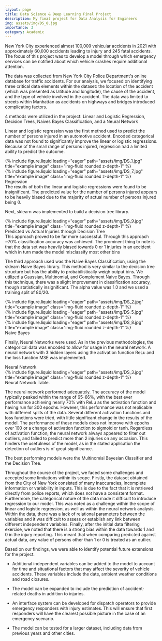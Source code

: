```yaml
---
layout: page
title: Data Science & Deep Learning Final Project
description: My final project for Data Analysis for Engineers
img: assets/img/DS_8.jpg
importance: 3
category: Academic
---
```


New York City experienced almost 100,000 vehicular accidents in 2021 with approximately 60,000 accidents leading to injury and 245 fatal accidents. The focus of this project was to develop a model through which emergency services can be notified about which vehicle crashes require additional attention. 

The data was collected from New York City Police Department's online database for traffic accidents. For our analysis, we  focused on identifying three critical data elements within the dataset: the location of the accident (which was presented as latitude and longitude), the cause of the accident, and the type of vehicle involved in the accident. The data was limited to streets within Manhattan as accidents on highways and bridges introduced complicating factors. 

4 methods were utilized in the project: Linear and Logistic Regression, Decision Trees, Naives Bayes Classification, and a Neural Network


Linear and logistic regression was the first method used to predict the number of persons injured in an automotive accident. Encoded categorical data was not found to significantly improve the linear or logistic regressions. Because of the small range of persons injured,  regression had a limited ability to predict the outcome.
<div class="row justify-content-sm-center">
    <div class="col">
        {% include figure.liquid loading="eager" path="assets/img/DS_1.jpg" title="example image" class="img-fluid rounded z-depth-1" %}
    </div>
    <div class="col">
        {% include figure.liquid loading="eager" path="assets/img/DS_7.jpg" title="example image" class="img-fluid rounded z-depth-1" %}
    </div>
</div>
<div class="caption">
    Regression
</div>
The results of both the linear and logistic regressions were found to be insignificant. The predicted value for the number of persons injured appears to be heavily biased due to the majority of actual number of persons injured being 0.



Next, sklearn was implemented to build a decision tree library.
<div class="row">
    <div class="col-sm mt-3 mt-md-0">
        {% include figure.liquid loading="eager" path="assets/img/DS_9.jpg" title="example image" class="img-fluid rounded z-depth-1" %}
    </div>
</div>
<div class="caption">
    Predicted vs Actual Injuries through Decision Tree
</div>
This approach proved to be far more successful. Through this approach ~70% classification accuracy was achieved. The prominent thing to note is that the data set was heavily biased towards 0 or 1 injuries in an accident which in turn made the model misclassify most other bins


The third approach used was the Naive Bayes Classification, using the sklearn Naive Bayes library. This method is very similar to the decision tree structure but has the ability to probabilistically weigh output bins. We utilized a Gaussian, Multinomial, and Complement Naive Bayes. Through this technique, there was a slight improvement in classification accuracy, though statistically insignificant. The alpha value was 1.0 and we used a training split of 80/20. 
<div class="row">
    <div class="col-sm mt-3 mt-md-0">
        {% include figure.liquid loading="eager" path="assets/img/DS_2.jpg" title="example image" class="img-fluid rounded z-depth-1" %}
    </div>
    <div class="col-sm mt-3 mt-md-0">
        {% include figure.liquid loading="eager" path="assets/img/DS_5.jpg" title="example image" class="img-fluid rounded z-depth-1" %}
    </div>
    <div class="col-sm mt-3 mt-md-0">
        {% include figure.liquid loading="eager" path="assets/img/DS_8.jpg" title="example image" class="img-fluid rounded z-depth-1" %}
    </div>
</div>
<div class="caption">
    Naive Bayes
</div>


Finally, Neural Networks were used. As in the previous methodologies, the categorical data was encoded to allow for usage in the neural network. A neural network with 3 hidden layers using the activation function ReLu and the loss function MSE was implemented.

<div class="caption">
    Neural Network
</div>
<div class="row">
    <div class="col-sm mt-3 mt-md-0">
        {% include figure.liquid loading="eager" path="assets/img/DS_3.jpg" title="example image" class="img-fluid rounded z-depth-1" %}
    </div>
</div>
<div class="caption">
    Neural Network Table.
</div>

The neural network performed adequately. The accuracy of the model typically peaked within the range of 65-66%, with the best ever performance achieving nearly 70% with ReLu as the activation function and having run for 300 epochs. However, this performance was not replicable with different splits of the data. Several different activation functions and loss functions were tried, with little significant change in the results of the model. The performance of these models does not improve with epochs over 100 or a change of activation function to sigmoid or tanh. Regardless of activation function, the neural network always appeared to filter out outliers, and failed to predict more than 2 injuries on any occasion. This hinders the usefulness of the model, as in the stated application the detection of outliers is of great significance.



The best performing models were the Multinomial Bayesian Classifier and the Decision Tree. 

Throughout the course of the project, we faced some challenges and accepted some limitations within its scope. Firstly, the dataset obtained from the City of New York consisted of many inaccuracies, incomplete information or variability in inputs. This is due to the fact that it is retrieved directly from police reports, which does not have a consistent format. Furthermore, the categorical nature of the data made it difficult to introduce regression to our model. This was noted as a challenge within the scope of linear and logistic regression, as well as within the neural network analysis. Within the data, there was a lack of relational parameters between the variables and it was difficult to assess or establish any link between different independent variables. Finally, after the initial data filtering exercise, we noted that there is a strong bias within the data towards 1 and 0 in the injury reporting. This meant that when comparing predicted against actual data, any value of persons other than 1 or 0 is treated as an outlier.


Based on our findings, we were able to identify potential future extensions for the project.

* Additional independent variables can be added to the model to account for time and situational            factors that may affect the severity of vehicle accidents. These variables include the date, ambient      weather conditions and road closures. 
    
* The model can be expanded to include the prediction of accident-related deaths in addition to injuries.

* An interface system can be developed for dispatch operators to provide emergency responders with injury estimates. This will ensure that first responders will have the clearest possible picture in the case of an emergency scenario.

* The model can be tested for a larger dataset, including data from previous years and other cities.

